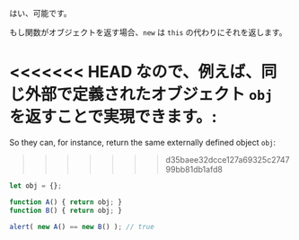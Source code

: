 はい、可能です。

もし関数がオブジェクトを返す場合、`new` は `this` の代わりにそれを返します。

<<<<<<< HEAD
なので、例えば、同じ外部で定義されたオブジェクト `obj` を返すことで実現できます。:
=======
So they can, for instance, return the same externally defined object `obj`:
>>>>>>> d35baee32dcce127a69325c274799bb81db1afd8

```js run no-beautify
let obj = {};

function A() { return obj; }
function B() { return obj; }

alert( new A() == new B() ); // true
```
